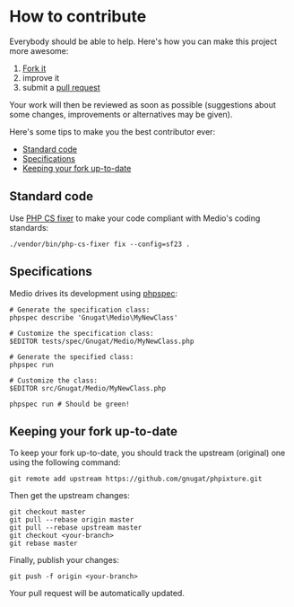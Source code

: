 # How to contribute

Everybody should be able to help. Here's how you can make this project more
awesome:

1. [Fork it](https://github.com/gnugat/phpixture/fork_select)
2. improve it
3. submit a [pull request](https://help.github.com/articles/creating-a-pull-request)

Your work will then be reviewed as soon as possible (suggestions about some
changes, improvements or alternatives may be given).

Here's some tips to make you the best contributor ever:

* [Standard code](#standard-code)
* [Specifications](#specifications)
* [Keeping your fork up-to-date](#keeping-your-fork-up-to-date)

## Standard code

Use [PHP CS fixer](http://cs.sensiolabs.org/) to make your code compliant with
Medio's coding standards:

    ./vendor/bin/php-cs-fixer fix --config=sf23 .

## Specifications

Medio drives its development using [phpspec](http://www.phpspec.net/):

    # Generate the specification class:
    phpspec describe 'Gnugat\Medio\MyNewClass'

    # Customize the specification class:
    $EDITOR tests/spec/Gnugat/Medio/MyNewClass.php

    # Generate the specified class:
    phpspec run

    # Customize the class:
    $EDITOR src/Gnugat/Medio/MyNewClass.php

    phpspec run # Should be green!

## Keeping your fork up-to-date

To keep your fork up-to-date, you should track the upstream (original) one
using the following command:

    git remote add upstream https://github.com/gnugat/phpixture.git

Then get the upstream changes:

    git checkout master
    git pull --rebase origin master
    git pull --rebase upstream master
    git checkout <your-branch>
    git rebase master

Finally, publish your changes:

    git push -f origin <your-branch>

Your pull request will be automatically updated.
